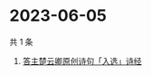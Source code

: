 # 2023-06-05

共 1 条

<!-- BEGIN ZHIHUSEARCH -->
<!-- 最后更新时间 Mon Jun 05 2023 08:53:52 GMT+0800 (China Standard Time) -->
1. [答主楚云卿原创诗句「入选」诗经](https://www.zhihu.com/search?q=答主楚云卿原创诗句「入选」诗经)
<!-- END ZHIHUSEARCH -->
